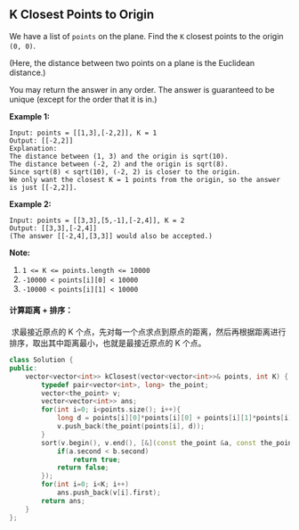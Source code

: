 ## K Closest Points to Origin

We have a list of `points` on the plane. Find the `K` closest points to the origin `(0, 0)`.

(Here, the distance between two points on a plane is the Euclidean distance.)

You may return the answer in any order. The answer is guaranteed to be unique (except for the order that it is in.)

**Example 1:**

```
Input: points = [[1,3],[-2,2]], K = 1
Output: [[-2,2]]
Explanation: 
The distance between (1, 3) and the origin is sqrt(10).
The distance between (-2, 2) and the origin is sqrt(8).
Since sqrt(8) < sqrt(10), (-2, 2) is closer to the origin.
We only want the closest K = 1 points from the origin, so the answer is just [[-2,2]].
```

**Example 2:**

```
Input: points = [[3,3],[5,-1],[-2,4]], K = 2
Output: [[3,3],[-2,4]]
(The answer [[-2,4],[3,3]] would also be accepted.)
```

**Note:**

1. `1 <= K <= points.length <= 10000`
2. `-10000 < points[i][0] < 10000`
3. `-10000 < points[i][1] < 10000`

#### 计算距离 + 排序：

​		求最接近原点的 K 个点，先对每一个点求点到原点的距离，然后再根据距离进行排序，取出其中距离最小，也就是最接近原点的 K 个点。

```c++
class Solution {
public:
    vector<vector<int>> kClosest(vector<vector<int>>& points, int K) {
        typedef pair<vector<int>, long> the_point;
        vector<the_point> v;
        vector<vector<int>> ans;
        for(int i=0; i<points.size(); i++){
            long d = points[i][0]*points[i][0] + points[i][1]*points[i][1];
            v.push_back(the_point(points[i], d));
        }
        sort(v.begin(), v.end(), [&](const the_point &a, const the_point b){
            if(a.second < b.second)
                return true;
            return false;
        });
        for(int i=0; i<K; i++)
            ans.push_back(v[i].first);
        return ans;
    }
};
```

